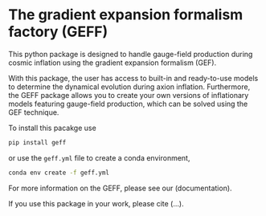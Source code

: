 # The gradient expansion formalism factory (GEFF)

This python package is designed to handle gauge-field production during cosmic inflation
using the gradient expansion formalism (GEF).

With this package, the user has access to built-in and ready-to-use models to determine the dynamical evolution during axion inflation. Furthermore, the GEFF package allows you to create your own versions
of inflationary models featuring gauge-field production, which can be solved using the GEF technique.

To install this pacakge use

```bash
pip install geff
```

or use the `geff.yml` file to create a conda environment,

```bash
conda env create -f geff.yml
```

For more information on the GEFF, please see our (documentation).

If you use this package in your work, please cite (...).
